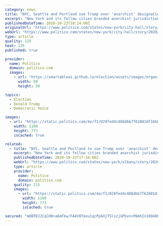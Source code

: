 ```yaml
---
category: news
title: "NYC, Seattle and Portland sue Trump over 'anarchist' designation"
excerpt: "New York and its fellow cities branded anarchist jurisdictions by the Trump administration will file a lawsuit Thursday challenging a move to pull their federal funds. The Justice Department last month slapped the label on New York,"
publishedDateTime: 2020-10-22T18:14:00Z
originalUrl: "https://www.politico.com/states/new-york/city-hall/story/2020/10/22/nyc-seattle-and-portland-sue-trump-over-anarchist-designation-1329484"
webUrl: "https://www.politico.com/states/new-york/city-hall/story/2020/10/22/nyc-seattle-and-portland-sue-trump-over-anarchist-designation-1329484"
type: article
quality: 115
heat: 135
published: true

provider:
  name: Politico
  domain: politico.com
  images:
    - url: "https://smartableai.github.io/election/assets/images/organizations/politico.com-50x50.jpg"
      width: 50
      height: 50

topics:
  - Election
  - Donald Trump
  - Democratic Voice

images:
  - url: "https://static.politico.com/4e/f1/029fed4c408dbb7f628018f16b8b/blas1.jpg"
    width: 1160
    height: 773
    isCached: true

related:
  - title: "NYC, Seattle and Portland to sue Trump over 'anarchist' designation"
    excerpt: "New York and its fellow cities branded anarchist jurisdictions by the Trump administration will file a lawsuit Thursday challenging a move to pull their federal funds. The Justice Department last month slapped the label on New York,"
    publishedDateTime: 2020-10-22T17:34:00Z
    webUrl: "https://www.politico.com/states/new-york/albany/story/2020/10/22/nyc-seattle-and-portland-to-sue-trump-over-anarchist-designation-1329484"
    type: article
    provider:
      name: Politico
      domain: politico.com
    quality: 115
    images:
      - url: "https://static.politico.com/4e/f1/029fed4c408dbb7f628018f16b8b/blas1.jpg"
        width: 1160
        height: 773
        isCached: true

secured: "mDBTDJJCqlH9+a6mFkw/FA4V8Tmxu1qcPp6XjT5lszjGPbvn+PBAhIn10O4DRndK1Y5j/yxfHTPj24lb1QXtw8rHSxs/FC+hrGmfnmQ+7MuhQdWfAfWvVpomH8hOxX794atceP2t1OE/Sab/88+lvhEKRN1ECmVF3PyeLUWguMJb0NQdM3hLJcviAcOLjXTb0sF+WgHg/PItYPUmwkeSE7lwIgHgrapDY1vFZHorYbJtjwbW0iuBDAC3ZK+4tMvh85+h8X4iQOvYDKMFUPYym+OzFJCGnmJC0XTR1bsWk4Xq4GCLcl85dk85WMGtAiH4lsNuPYbqW6EJ5YLnBXrgFdqxCB8xbOd5BPzd2GG77aQ=;v/5d1XYfssg4qoE6jO1ePg=="
---
```


